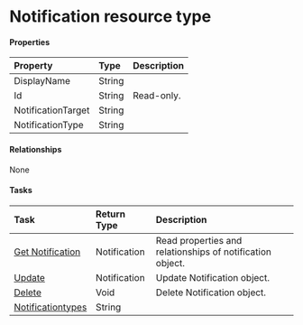 # Notification resource type



#### Properties
| Property	   | Type	|Description|
|:---------------|:--------|:----------|
|DisplayName|String||
|Id|String| Read-only.|
|NotificationTarget|String||
|NotificationType|String||

#### Relationships
None


#### Tasks

| Task		   | Return Type	|Description|
|:---------------|:--------|:----------|
|[Get Notification](../api/notification_get.md) | Notification |Read properties and relationships of notification object.|
|[Update](../api/notification_update.md) | Notification	|Update Notification object. |
|[Delete](../api/notification_delete.md) | Void	|Delete Notification object. |
|[Notificationtypes](../api/notification_notificationtypes.md)|String||
